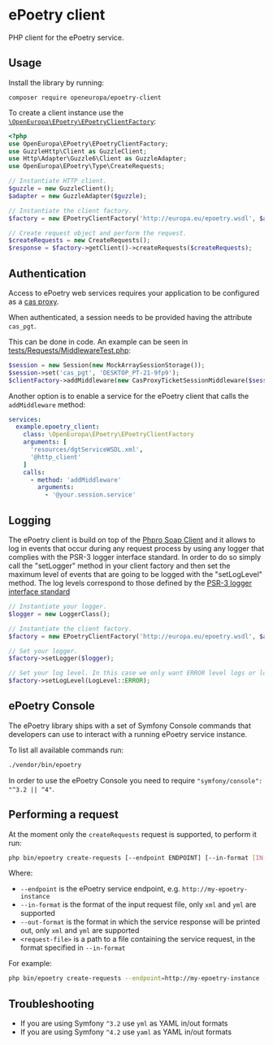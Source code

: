 # ePoetry client

PHP client for the ePoetry service.

## Usage

Install the library by running:

```
composer require openeuropa/epoetry-client
```

To create a client instance use the [`\OpenEuropa\EPoetry\EPoetryClientFactory`](./src/EPoetryClientFactory.php):

```php
<?php
use OpenEuropa\EPoetry\EPoetryClientFactory;
use GuzzleHttp\Client as GuzzleClient;
use Http\Adapter\Guzzle6\Client as GuzzleAdapter;
use OpenEuropa\EPoetry\Type\CreateRequests;

// Instantiate HTTP client.
$guzzle = new GuzzleClient();
$adapter = new GuzzleAdapter($guzzle);

// Instantiate the client factory.
$factory = new EPoetryClientFactory('http://europa.eu/epoetry.wsdl', $adapter);

// Create request object and perform the request.
$createRequests = new CreateRequests();
$response = $factory->getClient()->createRequests($createRequests);
```
## Authentication

Access to ePoetry web services requires your application to be
configured as a [cas proxy](https://webgate.ec.europa.eu/CITnet/confluence/display/IAM/Proxy+Tickets).

When authenticated, a session needs to be provided having the attribute `cas_pgt`.

This can be done in code.
An example can be seen in [tests/Requests/MiddlewareTest.php](tests/Requests/MiddlewareTest.php):

```php
$session = new Session(new MockArraySessionStorage());
$session->set('cas_pgt', 'DESKTOP_PT-21-9fp9');
$clientFactory->addMiddleware(new CasProxyTicketSessionMiddleware($session));
```

Another option is to enable a service for the ePoetry client that calls the `addMiddleware` method:

```yaml
services:
  example.epoetry_client:
    class: \OpenEuropa\EPoetry\EPoetryClientFactory
    arguments: [
      'resources/dgtServiceWSDL.xml',
      '@http_client'
    ]
    calls:
      - method: 'addMiddleware'
        arguments:
          - '@your.session.service'
```

## Logging

The ePoetry client is build on top of the [Phpro Soap Client](https://github.com/phpro/soap-client)
and it allows to log in events that occur during any request process by using any logger
that complies with the PSR-3 logger interface standard. 
In order to do so simply call the "setLogger" method in your client factory and then set the maximum level
of events that are going to be logged with the "setLogLevel" method. The log levels correspond to those defined
by the [PSR-3 logger interface standard](https://www.php-fig.org/psr/psr-3/#5-psrlogloglevel)

```php
// Instantiate your logger.
$logger = new LoggerClass();

// Instantiate the client factory.
$factory = new EPoetryClientFactory('http://europa.eu/epoetry.wsdl', $adapter);

// Set your logger.
$factory->setLogger($logger);

// Set your log level. In this case we only want ERROR level logs or lower.
$factory->setLogLevel(LogLevel::ERROR);
```

## ePoetry Console

The ePoetry library ships with a set of Symfony Console commands that developers can use to interact with a running ePoetry service instance.

To list all available commands run:

```bash
./vendor/bin/epoetry
```

In order to use the ePoetry Console you need to require `"symfony/console": "^3.2 || ^4"`.

## Performing a request

At the moment only the `createRequests` request is supported, to perform it run:

```bash
php bin/epoetry create-requests [--endpoint ENDPOINT] [--in-format [IN-FORMAT]] [--out-format [OUT-FORMAT]] [--] <request-file>
```

Where:

- `--endpoint` is the ePoetry service endpoint, e.g. `http://my-epoetry-instance`
- `--in-format` is the format of the input request file, only `xml` and `yml` are supported
- `--out-format` is the format in which the service response will be printed out, only `xml` and `yml` are supported
- `<request-file>` is a path to a file containing the service request, in the format specified in `--in-format`

For example:

```bash
php bin/epoetry create-requests --endpoint=http://my-epoetry-instance --in-format=xml --out-format=yaml ./path/to/request
```

## Troubleshooting

- If you are using Symfony `^3.2` use `yml` as YAML in/out formats
- If you are using Symfony `^4.2` use `yaml` as YAML in/out formats
